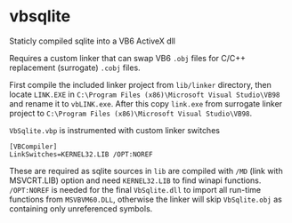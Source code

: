 # vbsqlite
Staticly compiled sqlite into a VB6 ActiveX dll

Requires a custom linker that can swap VB6 `.obj` files for C/C++ replacement (surrogate) `.cobj` files.

First compile the included linker project from `lib/linker` directory, then locate `LINK.EXE` in `C:\Program Files (x86)\Microsoft Visual Studio\VB98` and rename it to `vbLINK.exe`. After this copy `link.exe` from surrogate linker project to `C:\Program Files (x86)\Microsoft Visual Studio\VB98`.

`VbSqlite.vbp` is instrumented with custom linker switches
```
[VBCompiler]
LinkSwitches=KERNEL32.LIB /OPT:NOREF
```
These are required as sqlite sources in `lib` are compiled with `/MD` (link with MSVCRT.LIB) option and need `KERNEL32.LIB` to find winapi functions. `/OPT:NOREF` is needed for the final `VbSqlite.dll` to import all run-time functions from `MSVBVM60.DLL`, otherwise the linker will skip `VbSqlite.obj` as containing only unreferenced symbols.
